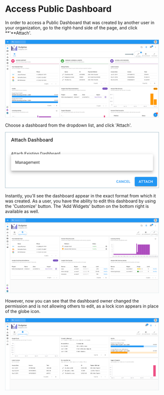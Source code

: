 # Access Public Dashboard

In order to access a Public Dashboard that was created by another user in your organization, go to the right-hand side of the page, and click **'**Attach'.

![](../.gitbook/assets/attach-dashboard1.png)



Choose a dashboard from the dropdown list, and click 'Attach'.

![](../.gitbook/assets/attach-dashboard.png)

Instantly, you'll see the dashboard appear in the exact format from which it was created. As a user, you have the ability to edit this dashboard by using the 'Customize' button. The 'Add Widgets' button on the bottom right is available as well.

![](../.gitbook/assets/management.png)

However, now you can see that the dashboard owner changed the permission and is not allowing others to edit, as a lock icon appears in place of the globe icon.

![](../.gitbook/assets/customize-4.png)

